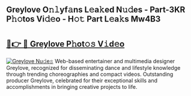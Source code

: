 ## Greylove O𝚗𝚕yf𝚊ns L𝚎a𝚔ed N𝚞𝚍es - Part-3KR P𝚑𝚘tos Vi𝚍𝚎o - H𝚘𝚝 Part L𝚎a𝚔s Mw4B3

# <h2><a href="http://kf3cjrp.oniu.top/?m=Greylove">🔗👉 🔴 Greylove P𝚑ot𝚘𝚜 V𝚒d𝚎o</a></h2>

[![Greylove Nu𝚍e𝚜](https://i.imgur.com/0qMVB7G.gif)](http://kf3cjrp.oniu.top/?m=Greylove)
Web-based entertainer and multimedia designer Greylove, recognized for disseminating dance and lifestyle knowledge through trending choreographies and compact videos. Outstanding producer Greylove, celebrated for their exceptional skills and accomplishments in bringing creative projects to life.  
